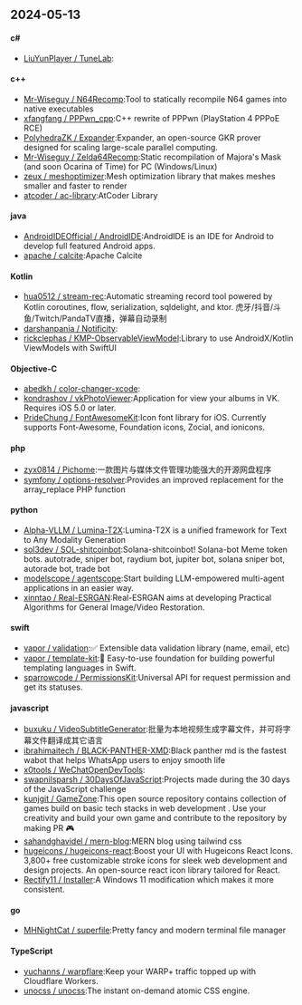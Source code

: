 ## 2024-05-13
#### c#
* [LiuYunPlayer / TuneLab](https://github.com/LiuYunPlayer/TuneLab):
#### c++
* [Mr-Wiseguy / N64Recomp](https://github.com/Mr-Wiseguy/N64Recomp):Tool to statically recompile N64 games into native executables
* [xfangfang / PPPwn_cpp](https://github.com/xfangfang/PPPwn_cpp):C++ rewrite of PPPwn (PlayStation 4 PPPoE RCE)
* [PolyhedraZK / Expander](https://github.com/PolyhedraZK/Expander):Expander, an open-source GKR prover designed for scaling large-scale parallel computing.
* [Mr-Wiseguy / Zelda64Recomp](https://github.com/Mr-Wiseguy/Zelda64Recomp):Static recompilation of Majora's Mask (and soon Ocarina of Time) for PC (Windows/Linux)
* [zeux / meshoptimizer](https://github.com/zeux/meshoptimizer):Mesh optimization library that makes meshes smaller and faster to render
* [atcoder / ac-library](https://github.com/atcoder/ac-library):AtCoder Library
#### java
* [AndroidIDEOfficial / AndroidIDE](https://github.com/AndroidIDEOfficial/AndroidIDE):AndroidIDE is an IDE for Android to develop full featured Android apps.
* [apache / calcite](https://github.com/apache/calcite):Apache Calcite
#### Kotlin
* [hua0512 / stream-rec](https://github.com/hua0512/stream-rec):Automatic streaming record tool powered by Kotlin coroutines, flow, serialization, sqldelight, and ktor. 虎牙/抖音/斗鱼/Twitch/PandaTV直播，弹幕自动录制
* [darshanpania / Notificity](https://github.com/darshanpania/Notificity):
* [rickclephas / KMP-ObservableViewModel](https://github.com/rickclephas/KMP-ObservableViewModel):Library to use AndroidX/Kotlin ViewModels with SwiftUI
#### Objective-C
* [abedkh / color-changer-xcode](https://github.com/abedkh/color-changer-xcode):
* [kondrashov / vkPhotoViewer](https://github.com/kondrashov/vkPhotoViewer):Application for view your albums in VK. Requires iOS 5.0 or later.
* [PrideChung / FontAwesomeKit](https://github.com/PrideChung/FontAwesomeKit):Icon font library for iOS. Currently supports Font-Awesome, Foundation icons, Zocial, and ionicons.
#### php
* [zyx0814 / Pichome](https://github.com/zyx0814/Pichome):一款图片与媒体文件管理功能强大的开源网盘程序
* [symfony / options-resolver](https://github.com/symfony/options-resolver):Provides an improved replacement for the array_replace PHP function
#### python
* [Alpha-VLLM / Lumina-T2X](https://github.com/Alpha-VLLM/Lumina-T2X):Lumina-T2X is a unified framework for Text to Any Modality Generation
* [sol3dev / SOL-shitcoinbot](https://github.com/sol3dev/SOL-shitcoinbot):Solana-shitcoinbot! Solana-bot Meme token bots. autotrade, sniper bot, raydium bot, jupiter bot, solana sniper bot, autorade bot, trade bot
* [modelscope / agentscope](https://github.com/modelscope/agentscope):Start building LLM-empowered multi-agent applications in an easier way.
* [xinntao / Real-ESRGAN](https://github.com/xinntao/Real-ESRGAN):Real-ESRGAN aims at developing Practical Algorithms for General Image/Video Restoration.
#### swift
* [vapor / validation](https://github.com/vapor/validation):✅ Extensible data validation library (name, email, etc)
* [vapor / template-kit](https://github.com/vapor/template-kit):📄 Easy-to-use foundation for building powerful templating languages in Swift.
* [sparrowcode / PermissionsKit](https://github.com/sparrowcode/PermissionsKit):Universal API for request permission and get its statuses.
#### javascript
* [buxuku / VideoSubtitleGenerator](https://github.com/buxuku/VideoSubtitleGenerator):批量为本地视频生成字幕文件，并可将字幕文件翻译成其它语言
* [ibrahimaitech / BLACK-PANTHER-XMD](https://github.com/ibrahimaitech/BLACK-PANTHER-XMD):Black panther md is the fastest wabot that helps WhatsApp users to enjoy smooth life
* [x0tools / WeChatOpenDevTools](https://github.com/x0tools/WeChatOpenDevTools):
* [swapnilsparsh / 30DaysOfJavaScript](https://github.com/swapnilsparsh/30DaysOfJavaScript):Projects made during the 30 days of the JavaScript challenge
* [kunjgit / GameZone](https://github.com/kunjgit/GameZone):This open source repository contains collection of games build on basic tech stacks in web development . Use your creativity and build your own game and contribute to the repository by making PR 🎮
* [sahandghavidel / mern-blog](https://github.com/sahandghavidel/mern-blog):MERN blog using tailwind css
* [hugeicons / hugeicons-react](https://github.com/hugeicons/hugeicons-react):Boost your UI with Hugeicons React Icons. 3,800+ free customizable stroke icons for sleek web development and design projects. An open-source react icon library tailored for React.
* [Rectify11 / Installer](https://github.com/Rectify11/Installer):A Windows 11 modification which makes it more consistent.
#### go
* [MHNightCat / superfile](https://github.com/MHNightCat/superfile):Pretty fancy and modern terminal file manager
#### TypeScript
* [yuchanns / warpflare](https://github.com/yuchanns/warpflare):Keep your WARP+ traffic topped up with Cloudflare Workers.
* [unocss / unocss](https://github.com/unocss/unocss):The instant on-demand atomic CSS engine.
